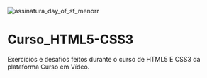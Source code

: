 ![assinatura_day_of_sf_menorr](https://user-images.githubusercontent.com/71513260/151648758-ff040416-e554-4311-aa01-aaf090964b6d.png)

# Curso_HTML5-CSS3

Exercícios e desafios feitos durante o curso de HTML5 E CSS3 da plataforma Curso em Vídeo.
